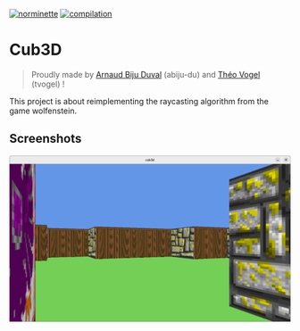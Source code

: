 [![norminette](https://github.com/theovgl/cub3d/actions/workflows/norm.yml/badge.svg)](https://github.com/theovgl/cub3d/actions/workflows/norm.yml) [![compilation](https://github.com/theovgl/cub3d/actions/workflows/compilation.yml/badge.svg)](https://github.com/theovgl/cub3d/actions/workflows/compilation.yml)
# Cub3D

> Proudly made by [Arnaud Biju Duval](https://github.com/ArnaudBD) (abiju-du) and [Théo Vogel](https://github.com/theovgl) (tvogel) !

This project is about reimplementing the raycasting algorithm from the game wolfenstein.

## Screenshots

![Screenshot1](./assets/screenshot_1.png)